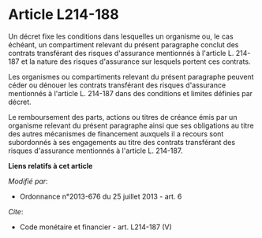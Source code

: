 # Article L214-188

Un décret fixe les conditions dans lesquelles un organisme ou, le cas échéant, un compartiment relevant du présent paragraphe
conclut des contrats transférant des risques d'assurance mentionnés à l'article L. 214-187 et la nature des risques
d'assurance sur lesquels portent ces contrats.

Les organismes ou compartiments relevant du présent paragraphe peuvent céder ou dénouer les contrats transférant des risques
d'assurance mentionnés à l'article L. 214-187 dans des conditions et limites définies par décret.

Le remboursement des parts, actions ou titres de créance émis par un organisme relevant du présent paragraphe ainsi que ses
obligations au titre des autres mécanismes de financement auxquels il a recours sont subordonnés à ses engagements au titre
des contrats transférant des risques d'assurance mentionnés à l'article L. 214-187.

**Liens relatifs à cet article**

_Modifié par_:

  - Ordonnance n°2013-676 du 25 juillet 2013 - art. 6

_Cite_:

  - Code monétaire et financier - art. L214-187 (V)
